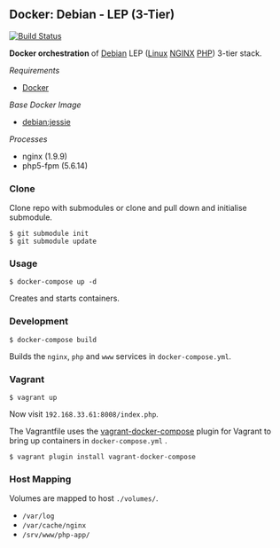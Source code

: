 ## Docker: Debian - LEP (3-Tier)

[![Build Status](https://travis-ci.org/ericmdev/docker.debian-lep-3.svg?branch=master)](https://travis-ci.org/ericmdev/docker.debian-lep-3tier)

**Docker orchestration** of [Debian](https://www.debian.org/) LEP ([Linux](https://www.kernel.org/) [NGINX](https://www.nginx.com/) [PHP](http://php.net/)) 3-tier stack.

*Requirements*
- [Docker](https://www.docker.com/)

*Base Docker Image*
- [debian:jessie](https://hub.docker.com/_/debian/)

*Processes*
- nginx (1.9.9)
- php5-fpm (5.6.14)

### Clone

Clone repo with submodules or clone and pull down and initialise submodule.

    $ git submodule init
    $ git submodule update

### Usage

    $ docker-compose up -d

Creates and starts containers.

### Development

    $ docker-compose build

Builds the `nginx`, `php` and `www` services in `docker-compose.yml`.

### Vagrant

    $ vagrant up

Now visit `192.168.33.61:8008/index.php`.

The Vagrantfile uses the [vagrant-docker-compose](https://github.com/leighmcculloch/vagrant-docker-compose) plugin for Vagrant to bring up containers in `docker-compose.yml` .

    $ vagrant plugin install vagrant-docker-compose

### Host Mapping

Volumes are mapped to host `./volumes/`.
- `/var/log`
- `/var/cache/nginx`
- `/srv/www/php-app/`
